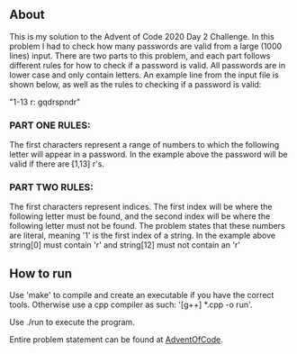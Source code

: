 ## About
This is my solution to the Advent of Code 2020 Day 2 Challenge. In this problem I had to check how many passwords are valid from a large (1000 lines) input. There are two parts to this problem, and each part follows different rules for how to check if a password is valid. All passwords are in lower case and only contain letters. An example line from the input file is shown below, as well as the rules to checking if a password is valid:

"1-13 r: gqdrspndr"

### PART ONE RULES:
The first characters represent a range of numbers to which the following letter will appear in a password. In the example above the password will be valid if there are [1,13] r's.

### PART TWO RULES:
The first characters represent indices. The first index will be where the following letter must be found, and the second index will be where the following letter must not be found. The problem states that these numbers are literal, meaning '1' is the first index of a string. In the example above string[0] must contain 'r' and string[12] must not contain an 'r'

## How to run
Use 'make' to compile and create an executable if you have the correct tools. 
Otherwise use a cpp compiler as such: '[g++] *.cpp -o run'.

Use ./run to execute the program.


Entire problem statement can be found at [AdventOfCode](https://adventofcode.com/2020/day/2).